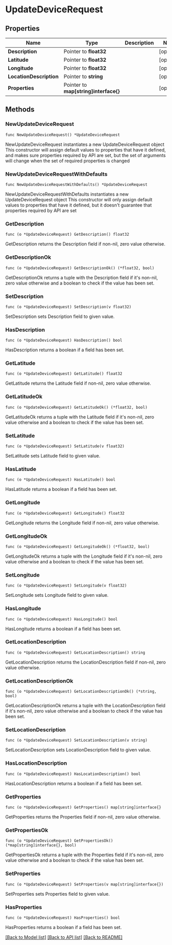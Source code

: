 # UpdateDeviceRequest

## Properties

Name | Type | Description | Notes
------------ | ------------- | ------------- | -------------
**Description** | Pointer to **float32** |  | [optional] 
**Latitude** | Pointer to **float32** |  | [optional] 
**Longitude** | Pointer to **float32** |  | [optional] 
**LocationDescription** | Pointer to **string** |  | [optional] 
**Properties** | Pointer to **map[string]interface{}** |  | [optional] 

## Methods

### NewUpdateDeviceRequest

`func NewUpdateDeviceRequest() *UpdateDeviceRequest`

NewUpdateDeviceRequest instantiates a new UpdateDeviceRequest object
This constructor will assign default values to properties that have it defined,
and makes sure properties required by API are set, but the set of arguments
will change when the set of required properties is changed

### NewUpdateDeviceRequestWithDefaults

`func NewUpdateDeviceRequestWithDefaults() *UpdateDeviceRequest`

NewUpdateDeviceRequestWithDefaults instantiates a new UpdateDeviceRequest object
This constructor will only assign default values to properties that have it defined,
but it doesn't guarantee that properties required by API are set

### GetDescription

`func (o *UpdateDeviceRequest) GetDescription() float32`

GetDescription returns the Description field if non-nil, zero value otherwise.

### GetDescriptionOk

`func (o *UpdateDeviceRequest) GetDescriptionOk() (*float32, bool)`

GetDescriptionOk returns a tuple with the Description field if it's non-nil, zero value otherwise
and a boolean to check if the value has been set.

### SetDescription

`func (o *UpdateDeviceRequest) SetDescription(v float32)`

SetDescription sets Description field to given value.

### HasDescription

`func (o *UpdateDeviceRequest) HasDescription() bool`

HasDescription returns a boolean if a field has been set.

### GetLatitude

`func (o *UpdateDeviceRequest) GetLatitude() float32`

GetLatitude returns the Latitude field if non-nil, zero value otherwise.

### GetLatitudeOk

`func (o *UpdateDeviceRequest) GetLatitudeOk() (*float32, bool)`

GetLatitudeOk returns a tuple with the Latitude field if it's non-nil, zero value otherwise
and a boolean to check if the value has been set.

### SetLatitude

`func (o *UpdateDeviceRequest) SetLatitude(v float32)`

SetLatitude sets Latitude field to given value.

### HasLatitude

`func (o *UpdateDeviceRequest) HasLatitude() bool`

HasLatitude returns a boolean if a field has been set.

### GetLongitude

`func (o *UpdateDeviceRequest) GetLongitude() float32`

GetLongitude returns the Longitude field if non-nil, zero value otherwise.

### GetLongitudeOk

`func (o *UpdateDeviceRequest) GetLongitudeOk() (*float32, bool)`

GetLongitudeOk returns a tuple with the Longitude field if it's non-nil, zero value otherwise
and a boolean to check if the value has been set.

### SetLongitude

`func (o *UpdateDeviceRequest) SetLongitude(v float32)`

SetLongitude sets Longitude field to given value.

### HasLongitude

`func (o *UpdateDeviceRequest) HasLongitude() bool`

HasLongitude returns a boolean if a field has been set.

### GetLocationDescription

`func (o *UpdateDeviceRequest) GetLocationDescription() string`

GetLocationDescription returns the LocationDescription field if non-nil, zero value otherwise.

### GetLocationDescriptionOk

`func (o *UpdateDeviceRequest) GetLocationDescriptionOk() (*string, bool)`

GetLocationDescriptionOk returns a tuple with the LocationDescription field if it's non-nil, zero value otherwise
and a boolean to check if the value has been set.

### SetLocationDescription

`func (o *UpdateDeviceRequest) SetLocationDescription(v string)`

SetLocationDescription sets LocationDescription field to given value.

### HasLocationDescription

`func (o *UpdateDeviceRequest) HasLocationDescription() bool`

HasLocationDescription returns a boolean if a field has been set.

### GetProperties

`func (o *UpdateDeviceRequest) GetProperties() map[string]interface{}`

GetProperties returns the Properties field if non-nil, zero value otherwise.

### GetPropertiesOk

`func (o *UpdateDeviceRequest) GetPropertiesOk() (*map[string]interface{}, bool)`

GetPropertiesOk returns a tuple with the Properties field if it's non-nil, zero value otherwise
and a boolean to check if the value has been set.

### SetProperties

`func (o *UpdateDeviceRequest) SetProperties(v map[string]interface{})`

SetProperties sets Properties field to given value.

### HasProperties

`func (o *UpdateDeviceRequest) HasProperties() bool`

HasProperties returns a boolean if a field has been set.


[[Back to Model list]](../README.md#documentation-for-models) [[Back to API list]](../README.md#documentation-for-api-endpoints) [[Back to README]](../README.md)


